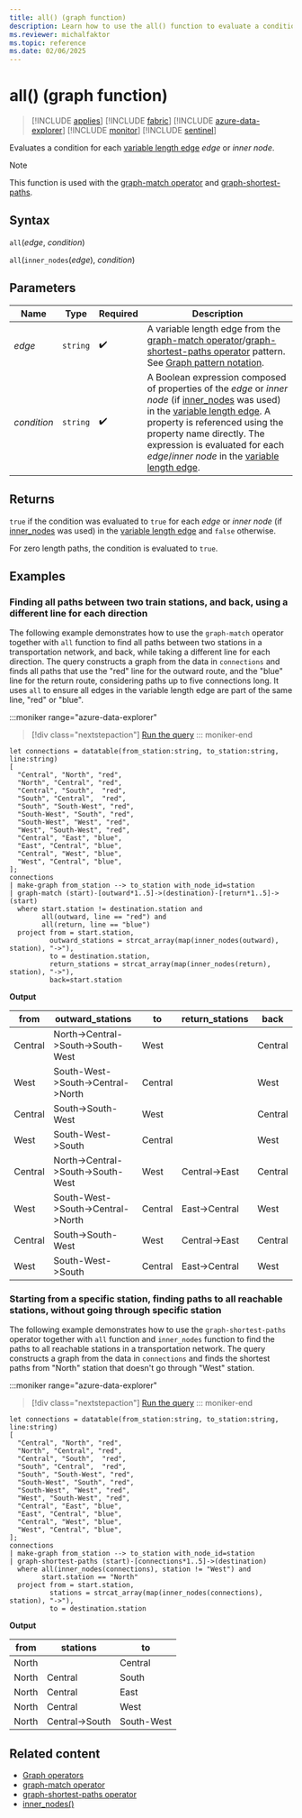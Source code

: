 ```yaml
---
title: all() (graph function)
description: Learn how to use the all() function to evaluate a condition over the elements of a variable length edge.
ms.reviewer: michalfaktor
ms.topic: reference
ms.date: 02/06/2025
---
```

# all() (graph function)

> [!INCLUDE [applies](../includes/applies-to-version/applies.md)] [!INCLUDE [fabric](../includes/applies-to-version/fabric.md)] [!INCLUDE [azure-data-explorer](../includes/applies-to-version/azure-data-explorer.md)] [!INCLUDE [monitor](../includes/applies-to-version/monitor.md)] [!INCLUDE [sentinel](../includes/applies-to-version/sentinel.md)]

Evaluates a condition for each [variable length edge](./graph-match-operator.md#variable-length-edge) *edge* or *inner node*.

> [!NOTE]
> This function is used with the [graph-match operator](graph-match-operator.md) and [graph-shortest-paths](graph-shortest-paths-operator.md).

## Syntax

`all`(*edge*, *condition*)

`all`(`inner_nodes`(*edge*), *condition*)


## Parameters

| Name | Type | Required | Description |
|--|--|--|--|
| *edge* | `string` |  :heavy_check_mark: | A variable length edge from the [graph-match operator](graph-match-operator.md)/[graph-shortest-paths operator](graph-shortest-paths-operator.md) pattern. See [Graph pattern notation](./graph-match-operator.md#graph-pattern-notation).|
| *condition* | `string` |  :heavy_check_mark: | A Boolean expression composed of properties of the *edge* or *inner node* (if [inner_nodes](inner_nodes-graph-function.md) was used) in the [variable length edge](./graph-match-operator.md#variable-length-edge). A property is referenced using the property name directly. The expression is evaluated for each *edge*/*inner node* in the [variable length edge](./graph-match-operator.md#variable-length-edge). |


## Returns

`true` if the condition was evaluated to `true` for each  *edge* or *inner node* (if [inner_nodes](inner_nodes-graph-function.md) was used) in the [variable length edge](./graph-match-operator.md#variable-length-edge) and `false` otherwise.

For zero length paths, the condition is evaluated to `true`.

## Examples

### Finding all paths between two train stations, and back, using a different line for each direction

The following example demonstrates how to use the `graph-match` operator together with `all` function to find all paths between two stations in a transportation network, and back, while taking a different line for each direction. The query constructs a graph from the data in `connections` and finds all paths that use the "red" line for the outward route, and the "blue" line for the return route, considering paths up to five connections long. It uses `all` to ensure all edges in the variable length edge are part of the same line, "red" or "blue".

:::moniker range="azure-data-explorer"
> [!div class="nextstepaction"]
> <a href="https://dataexplorer.azure.com/clusters/help/databases/Samples?query=H4sIAAAAAAAAA41SPU%2FDMBDd8yuOTAmKKzGwgJIFsbIwMFRV5MamMU3s6nJVhcSPx7GT1KZFkCz2%2B7h3PruTBI3RWjakjB6gBMHJ%2FttOZu9o%2BnqwO8s8DIRK7wogcwF1Sstpk0OyhgQgfZKakHdpAemLQWrHBUqRFiO5IIHKkT%2Btr%2BbohCE9Y4HuKu0W7E0OFJeP8UX%2Bm%2BCyQGS9EhD0%2F8w9ue2OcmJnKFAFbIDOhT0bBl9Yk80jJOEtJl%2FQ871kO%2BSHFsJ7BMaq4A7hpKittRGyVqKcQOt2RtZzalrILIyUs7U974mjuL1bre43rMqE7UdpZ7EsSjqiXkhvsm2fWokS3HY1p97YZ3Y2LzDXYpyC%2F3jXZVOif2JQln7M%2BSiMdD47kLm55GOxA5oPOxY3BPu6oz6KcxrAlDVPZnBibDjVHJF%2FZj0%2FZMqOGN24hrm3vIDJYVcpq9I8qkoGrp41Evn2%2F53s5X8Eb3mzL6PTfgN3g5IK6wMAAA%3D%3D" target="_blank">Run the query</a>
::: moniker-end

```kusto
let connections = datatable(from_station:string, to_station:string, line:string) 
[ 
  "Central", "North", "red",
  "North", "Central", "red", 
  "Central", "South",  "red", 
  "South", "Central",  "red", 
  "South", "South-West", "red", 
  "South-West", "South", "red", 
  "South-West", "West", "red", 
  "West", "South-West", "red", 
  "Central", "East", "blue", 
  "East", "Central", "blue", 
  "Central", "West", "blue",
  "West", "Central", "blue",
]; 
connections 
| make-graph from_station --> to_station with_node_id=station
| graph-match (start)-[outward*1..5]->(destination)-[return*1..5]->(start)
  where start.station != destination.station and 
        all(outward, line == "red") and
        all(return, line == "blue") 
  project from = start.station, 
          outward_stations = strcat_array(map(inner_nodes(outward), station), "->"), 
          to = destination.station, 
          return_stations = strcat_array(map(inner_nodes(return), station), "->"), 
          back=start.station
```

**Output**

from|outward_stations|to|return_stations|back|
|---|---|---|---|---|
Central|North->Central->South->South-West|West||Central|
West|South-West->South->Central->North|Central||West|
Central|South->South-West|West||Central|
West|South-West->South|Central||West|
Central|North->Central->South->South-West|West|Central->East|Central|
West|South-West->South->Central->North|Central|East->Central|West|
Central|South->South-West|West|Central->East|Central|
West|South-West->South|Central|East->Central|West|

### Starting from a specific station, finding paths to all reachable stations, without going through specific station

The following example demonstrates how to use the `graph-shortest-paths` operator together with `all` function and `inner_nodes` function to find the paths to all reachable stations in a transportation network. The query constructs a graph from the data in `connections` and finds the shortest paths from "North" station that doesn't go through "West" station.

:::moniker range="azure-data-explorer"
> [!div class="nextstepaction"]
> <a href="https://dataexplorer.azure.com/clusters/help/databases/Samples?query=H4sIAAAAAAAAA4VTPU%2FDMBDd8yuOTAmKKzGwgJIFsbIwMFRV5DamMbh2dL6qQuLHc3Hj1qFFJIv9Pu6dc45RBBtnrdqQdtZDDZ0kftdGFe%2Fodq3nHTMPnlDbbQXkLiCjrZo2JWRLyADyJ2UJpckryF8cUj8uUHV5NZInJFEF8rf11e2DMKUjluiu0mEh3pSnefk5fpL%2FJbgsMLNeCUj6f5ZHcm32amIjlKgSNkFj4SObBl9Ys9UjZOkUs2%2FYyU8ltiiHHtI5ghBNMkM4aOpb6zrV6q6eQHYHo%2FA9D4pDxSCp91Awj1SKZRJ1e7dY3K9EU3Ss0zb4S2720CtUII0pNGsxRPgiMZYVxB5u6ulsJUjbjd%2Fh%2BIS4RVTVdbw4LBjQfXChcDS%2BszNlda4AMcMHEW4ktRJRfhU7OfzfGa9y0eTlrCK58Sc5nzbG%2FgBCl5ctSgMAAA%3D%3D" target="_blank">Run the query</a>
::: moniker-end

```kusto
let connections = datatable(from_station:string, to_station:string, line:string) 
[ 
  "Central", "North", "red",
  "North", "Central", "red", 
  "Central", "South",  "red", 
  "South", "Central",  "red", 
  "South", "South-West", "red", 
  "South-West", "South", "red", 
  "South-West", "West", "red", 
  "West", "South-West", "red", 
  "Central", "East", "blue", 
  "East", "Central", "blue", 
  "Central", "West", "blue",
  "West", "Central", "blue",
]; 
connections 
| make-graph from_station --> to_station with_node_id=station
| graph-shortest-paths (start)-[connections*1..5]->(destination)
  where all(inner_nodes(connections), station != "West") and 
        start.station == "North"
  project from = start.station, 
          stations = strcat_array(map(inner_nodes(connections), station), "->"), 
          to = destination.station
```

**Output**

from|stations|to|
|---|---|---|
North||Central
North|Central|South
North|Central|East
North|Central|West
North|Central->South|South-West


## Related content

* [Graph operators](graph-operators.md)
* [graph-match operator](graph-match-operator.md)
* [graph-shortest-paths operator](graph-shortest-paths-operator.md)
* [inner_nodes()](inner_nodes-graph-function.md)
